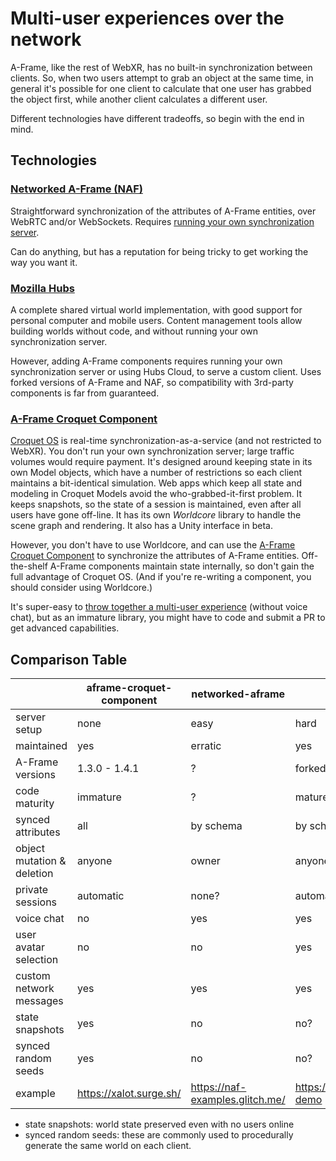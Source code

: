 # Multi-user experiences over the network

A-Frame, like the rest of WebXR, has no built-in synchronization between clients.
So, when two users attempt to grab an object at the same time, in general it's possible for one client to calculate that one user has grabbed the object first, while another client calculates a different user.

Different technologies have different tradeoffs, so begin with the end in mind.

## Technologies

### [Networked A-Frame (NAF)](https://github.com/networked-aframe/networked-aframe)

Straightforward synchronization of the attributes of A-Frame entities, over WebRTC and/or WebSockets.
Requires [running your own synchronization server](https://github.com/networked-aframe/networked-aframe/blob/master/docs/getting-started-local.md#setup-the-server).

Can do anything, but has a reputation for being tricky to get working the way you want it.

### [Mozilla Hubs](https://hubs.mozilla.com/)

A complete shared virtual world implementation, with good support for personal computer and mobile users.
Content management tools allow building worlds without code, and without running your own synchronization server.

However, adding A-Frame components requires running your own synchronization server or using Hubs Cloud, to serve a custom client.
Uses forked versions of A-Frame and NAF, so compatibility with 3rd-party components is far from guaranteed.


### [A-Frame Croquet Component](https://github.com/NikolaySuslov/aframe-croquet-component)

[Croquet OS](https://croquet.studio/docs/) is real-time synchronization-as-a-service (and not restricted to WebXR).
You don't run your own synchronization server; large traffic volumes would require payment.
It's designed around keeping state in its own Model objects, which have a number of restrictions so each client maintains a bit-identical simulation.
Web apps which keep all state and modeling in Croquet Models avoid the who-grabbed-it-first problem.
It keeps snapshots, so the state of a session is maintained, even after all users have gone off-line.
It has its own *Worldcore* library to handle the scene graph and rendering.
It also has a Unity interface in beta.

However, you don't have to use Worldcore, and can use the [A-Frame Croquet Component](https://github.com/NikolaySuslov/aframe-croquet-component) to synchronize the attributes of A-Frame entities.
Off-the-shelf A-Frame components maintain state internally, so don't gain the full advantage of Croquet OS.
(And if you're re-writing a component, you should consider using Worldcore.)

It's super-easy to [throw together a multi-user experience](https://github.com/NikolaySuslov/aframe-croquet-component#how-to-share-an-entity-in-an-a-frame-scene-with-other-users) (without voice chat), but as an immature library, you might have to code and submit a PR to get advanced capabilities.

## Comparison Table

|                            | aframe-croquet-component | networked-aframe                | Hubs w/ custom client                      |
|----------------------------|--------------------------|---------------------------------|--------------------------------------------|
| server setup               | none                     | easy                            | hard                                       |
| maintained                 | yes                      | erratic                         | yes                                        |
| A-Frame versions           | 1.3.0 - 1.4.1            | ?                               | forked                                     |
| code maturity              | immature                 | ?                               | mature                                     |
| synced attributes          | all                      | by schema                       | by schema                                  |
| object mutation & deletion | anyone                   | owner                           | anyone?                                    |
| private sessions           | automatic                | none?                           | automatic                                  |
| voice chat                 | no                       | yes                             | yes                                        | 
| user avatar selection      | no                       | no                              | yes                                        |
| custom network messages    | yes                      | yes                             | yes                                        |
| state snapshots            | yes                      | no                              | no?                                        |
| synced random seeds        | yes                      | no                              | no?                                        |
| example                    | https://xalot.surge.sh/  | https://naf-examples.glitch.me/ | https://hubs.mozilla.com/Pvg5MMt/hubs-demo |

* state snapshots: world state preserved even with no users online
* synced random seeds: these are commonly used to procedurally generate the same world on each client.
